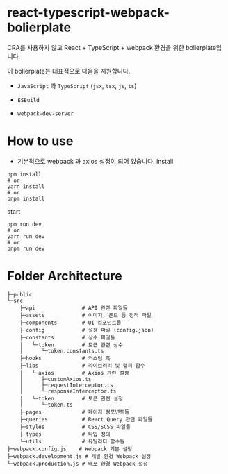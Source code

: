 # react-typescript-webpack-bolierplate

CRA를 사용하지 않고 React + TypeScript + webpack 환경을 위한 bolierplate입니다.

이 bolierplate는 대표적으로 다음을 지원합니다.

- `JavaScript` 과 `TypeScript`
  (`jsx`, `tsx`, `js`, `ts`)

- `ESBuild` 
- `webpack-dev-server`


# How to use
- 기본적으로 webpack 과 axios 설정이 되어 있습니다.
install

```
npm install
# or
yarn install 
# or 
pnpm install
```

start
```
npm run dev
# or
yarn run dev
# or 
pnpm run dev
```

# Folder Architecture
```
├─public
└─src
    ├─api               # API 관련 파일들
    ├─assets            # 이미지, 폰트 등 정적 파일
    ├─components        # UI 컴포넌트들
    ├─config            # 설정 파일 (config.json)
    ├─constants         # 상수 파일들
    │   └─token         # 토큰 관련 상수
    │      └─token.constants.ts
    ├─hooks             # 커스텀 훅
    ├─libs              # 라이브러리 및 헬퍼 함수
    │   └─axios         # Axios 관련 설정
    │      ├─customAxios.ts
    │      ├─requestInterceptor.ts
    │      └─responseInterceptor.ts
    │   └─token         # 토큰 관련 설정
    │      └─token.ts
    ├─pages             # 페이지 컴포넌트들
    ├─queries           # React Query 관련 파일들
    ├─styles            # CSS/SCSS 파일들
    ├─types             # 타입 정의
    └─utils             # 유틸리티 함수들
├─webpack.config.js    # Webpack 기본 설정
├─webpack.development.js # 개발 환경 Webpack 설정
└─webpack.production.js # 배포 환경 Webpack 설정

```